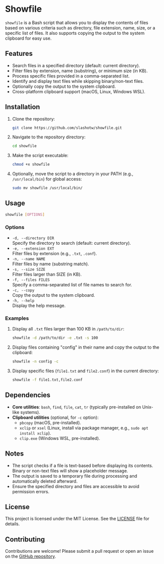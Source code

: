 # Showfile

`showfile` is a Bash script that allows you to display the contents of files based on various criteria such as directory, file extension, name, size, or a specific list of files. It also supports copying the output to the system clipboard for easy use.

## Features
- Search files in a specified directory (default: current directory).
- Filter files by extension, name (substring), or minimum size (in KB).
- Process specific files provided in a comma-separated list.
- Identify and display text files while skipping binary/non-text files.
- Optionally copy the output to the system clipboard.
- Cross-platform clipboard support (macOS, Linux, Windows WSL).

## Installation
1. Clone the repository:
   ```bash
   git clone https://github.com/slashotw/showfile.git
   ```
2. Navigate to the repository directory:
   ```bash
   cd showfile
   ```
3. Make the script executable:
   ```bash
   chmod +x showfile
   ```
4. Optionally, move the script to a directory in your PATH (e.g., `/usr/local/bin`) for global access:
   ```bash
   sudo mv showfile /usr/local/bin/
   ```

## Usage
```bash
showfile [OPTIONS]
```

### Options
- `-d, --directory DIR`  
  Specify the directory to search (default: current directory).
- `-e, --extension EXT`  
  Filter files by extension (e.g., `.txt`, `.conf`).
- `-n, --name NAME`  
  Filter files by name (substring match).
- `-s, --size SIZE`  
  Filter files larger than SIZE (in KB).
- `-f, --files FILES`  
  Specify a comma-separated list of file names to search for.
- `-c, --copy`  
  Copy the output to the system clipboard.
- `-h, --help`  
  Display the help message.

### Examples
1. Display all `.txt` files larger than 100 KB in `/path/to/dir`:
   ```bash
   showfile -d /path/to/dir -e .txt -s 100
   ```
2. Display files containing "config" in their name and copy the output to the clipboard:
   ```bash
   showfile -n config -c
   ```
3. Display specific files (`file1.txt` and `file2.conf`) in the current directory:
   ```bash
   showfile -f file1.txt,file2.conf
   ```

## Dependencies
- **Core utilities**: `bash`, `find`, `file`, `cat`, `tr` (typically pre-installed on Unix-like systems).
- **Clipboard utilities** (optional, for `-c` option):
  - `pbcopy` (macOS, pre-installed).
  - `xclip` or `xsel` (Linux, install via package manager, e.g., `sudo apt install xclip`).
  - `clip.exe` (Windows WSL, pre-installed).

## Notes
- The script checks if a file is text-based before displaying its contents. Binary or non-text files will show a placeholder message.
- The output is saved to a temporary file during processing and automatically deleted afterward.
- Ensure the specified directory and files are accessible to avoid permission errors.

## License
This project is licensed under the MIT License. See the [LICENSE](LICENSE) file for details.

## Contributing
Contributions are welcome! Please submit a pull request or open an issue on the [GitHub repository](https://github.com/slashotw/showfile).

